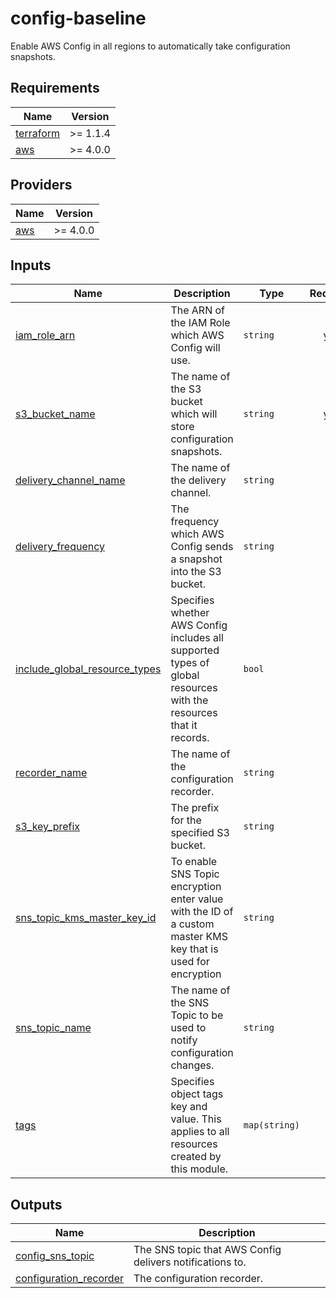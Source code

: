 # config-baseline

Enable AWS Config in all regions to automatically take configuration snapshots.

<!-- BEGINNING OF PRE-COMMIT-TERRAFORM DOCS HOOK -->
## Requirements

| Name | Version |
|------|---------|
| <a name="requirement_terraform"></a> [terraform](#requirement\_terraform) | >= 1.1.4 |
| <a name="requirement_aws"></a> [aws](#requirement\_aws) | >= 4.0.0 |

## Providers

| Name | Version |
|------|---------|
| <a name="provider_aws"></a> [aws](#provider\_aws) | >= 4.0.0 |

## Inputs

| Name | Description | Type | Required |
|------|-------------|------|:--------:|
| <a name="input_iam_role_arn"></a> [iam\_role\_arn](#input\_iam\_role\_arn) | The ARN of the IAM Role which AWS Config will use. | `string` | yes |
| <a name="input_s3_bucket_name"></a> [s3\_bucket\_name](#input\_s3\_bucket\_name) | The name of the S3 bucket which will store configuration snapshots. | `string` | yes |
| <a name="input_delivery_channel_name"></a> [delivery\_channel\_name](#input\_delivery\_channel\_name) | The name of the delivery channel. | `string` | no |
| <a name="input_delivery_frequency"></a> [delivery\_frequency](#input\_delivery\_frequency) | The frequency which AWS Config sends a snapshot into the S3 bucket. | `string` | no |
| <a name="input_include_global_resource_types"></a> [include\_global\_resource\_types](#input\_include\_global\_resource\_types) | Specifies whether AWS Config includes all supported types of global resources with the resources that it records. | `bool` | no |
| <a name="input_recorder_name"></a> [recorder\_name](#input\_recorder\_name) | The name of the configuration recorder. | `string` | no |
| <a name="input_s3_key_prefix"></a> [s3\_key\_prefix](#input\_s3\_key\_prefix) | The prefix for the specified S3 bucket. | `string` | no |
| <a name="input_sns_topic_kms_master_key_id"></a> [sns\_topic\_kms\_master\_key\_id](#input\_sns\_topic\_kms\_master\_key\_id) | To enable SNS Topic encryption enter value with the ID of a custom master KMS key that is used for encryption | `string` | no |
| <a name="input_sns_topic_name"></a> [sns\_topic\_name](#input\_sns\_topic\_name) | The name of the SNS Topic to be used to notify configuration changes. | `string` | no |
| <a name="input_tags"></a> [tags](#input\_tags) | Specifies object tags key and value. This applies to all resources created by this module. | `map(string)` | no |

## Outputs

| Name | Description |
|------|-------------|
| <a name="output_config_sns_topic"></a> [config\_sns\_topic](#output\_config\_sns\_topic) | The SNS topic that AWS Config delivers notifications to. |
| <a name="output_configuration_recorder"></a> [configuration\_recorder](#output\_configuration\_recorder) | The configuration recorder. |
<!-- END OF PRE-COMMIT-TERRAFORM DOCS HOOK -->
